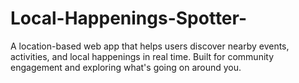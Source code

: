 # Local-Happenings-Spotter-
A location-based web app that helps users discover nearby events, activities, and local happenings in real time. Built for community engagement and exploring what's going on around you.
